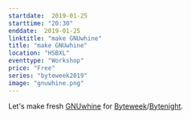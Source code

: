 ```yaml
---
startdate:  2019-01-25
starttime: "20:30"
enddate:  2019-01-25
linktitle: "make GNUwhine"
title: "make GNUwhine"
location: "HSBXL"
eventtype: "Workshop"
price: "Free"
series: "byteweek2019"
image: "gnuwhine.png"
--- 
```


Let's make fresh [GNUwhine](/projects/gnuwhine) for [Byteweek](/byteweek)/[Bytenight](/bytenight).  

